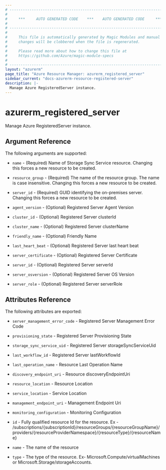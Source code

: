 ```yaml
---
# ----------------------------------------------------------------------------
#
#     ***     AUTO GENERATED CODE    ***    AUTO GENERATED CODE     ***
#
# ----------------------------------------------------------------------------
#
#     This file is automatically generated by Magic Modules and manual
#     changes will be clobbered when the file is regenerated.
#
#     Please read more about how to change this file at
#     https://github.com/Azure/magic-module-specs
#
# ----------------------------------------------------------------------------
layout: "azurerm"
page_title: "Azure Resource Manager: azurerm_registered_server"
sidebar_current: "docs-azurerm-resource-registered-server"
description: |-
  Manage Azure RegisteredServer instance.
---
```


# azurerm_registered_server

Manage Azure RegisteredServer instance.


## Argument Reference

The following arguments are supported:

* `name` - (Required) Name of Storage Sync Service resource. Changing this forces a new resource to be created.

* `resource_group` - (Required) The name of the resource group. The name is case insensitive. Changing this forces a new resource to be created.

* `server_id` - (Required) GUID identifying the on-premises server. Changing this forces a new resource to be created.

* `agent_version` - (Optional) Registered Server Agent Version

* `cluster_id` - (Optional) Registered Server clusterId

* `cluster_name` - (Optional) Registered Server clusterName

* `friendly_name` - (Optional) Friendly Name

* `last_heart_beat` - (Optional) Registered Server last heart beat

* `server_certificate` - (Optional) Registered Server Certificate

* `server_id` - (Optional) Registered Server serverId

* `server_osversion` - (Optional) Registered Server OS Version

* `server_role` - (Optional) Registered Server serverRole

## Attributes Reference

The following attributes are exported:

* `server_management_error_code` - Registered Server Management Error Code

* `provisioning_state` - Registered Server Provisioning State

* `storage_sync_service_uid` - Registered Server storageSyncServiceUid

* `last_workflow_id` - Registered Server lastWorkflowId

* `last_operation_name` - Resource Last Operation Name

* `discovery_endpoint_uri` - Resource discoveryEndpointUri

* `resource_location` - Resource Location

* `service_location` - Service Location

* `management_endpoint_uri` - Management Endpoint Uri

* `monitoring_configuration` - Monitoring Configuration

* `id` - Fully qualified resource Id for the resource. Ex - /subscriptions/{subscriptionId}/resourceGroups/{resourceGroupName}/providers/{resourceProviderNamespace}/{resourceType}/{resourceName}

* `name` - The name of the resource

* `type` - The type of the resource. Ex- Microsoft.Compute/virtualMachines or Microsoft.Storage/storageAccounts.
